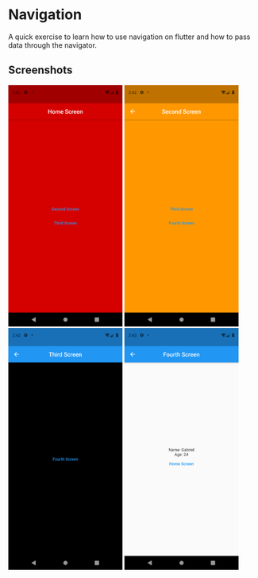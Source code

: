 # Navigation

A quick exercise to learn how to use navigation on flutter and how to pass data through the navigator.

## Screenshots

<img src="screenshots/Screenshot_1620787349.png" width=230/> <img src="screenshots/Screenshot_1620787362.png" width=230/> <img src="screenshots/Screenshot_1620787372.png" width=230/> <img src="screenshots/Screenshot_1620787382.png" width=230/>
